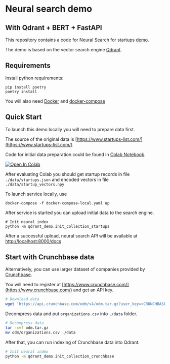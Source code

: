 
# Neural search demo 
## With Qdrant + BERT + FastAPI

This repository contains a code for Neural Search for startups [demo](https://demo.qdrant.tech).

The demo is based on the vector search engine [Qdrant](https://github.com/qdrant/qdrant).

## Requirements
Install python requirements:

```
pip install poetry
poetry install
```

You will also need [Docker](https://docs.docker.com/get-docker/) and [docker-compose](https://docs.docker.com/compose/install/)

## Quick Start

To launch this demo locally you will need to prepare data first.

The source of the original data is [https://www.startups-list.com/](https://www.startups-list.com/)

Code for initial data preparation could be found in [Colab Notebook](https://colab.research.google.com/drive/1kPktoudAP8Tu8n8l-iVMOQhVmHkWV_L9?usp=sharing).

[![Open In Colab](https://colab.research.google.com/assets/colab-badge.svg)](https://colab.research.google.com/drive/1kPktoudAP8Tu8n8l-iVMOQhVmHkWV_L9?usp=sharing)

After evaluating Colab you should get startup 
records in file `./data/startups.json` and encoded vectors in file `./data/startup_vectors.npy`

To launch service locally, use

```
docker-compose -f docker-compose-local.yaml up
```

After service is started you can upload initial data to the search engine.

```
# Init neural index
python -m qdrant_demo.init_collection_startups
```


After a successful upload, neural search API will be available at [http://localhost:8000/docs](http://localhost:8000/docs) 


## Start with Crunchbase data

Alternatively, you can use larger dataset of companies provided by [Crunchbase](https://www.crunchbase.com/).

You will need to register at [https://www.crunchbase.com/](https://www.crunchbase.com/) and get an API key.

```bash
# Download data
wget 'https://api.crunchbase.com/odm/v4/odm.tar.gz?user_key=<CRUNCHBASE-API-KEY>' -O odm.tar.gz
```

Decompress data and put `organizations.csv` into `./data` folder.

```bash
# Decompress data
tar -xvf odm.tar.gz
mv odm/organizations.csv ./data
```

After that, you can run indexing of Crunchbase data into Qdrant.

```bash
# Init neural index
python -m qdrant_demo.init_collection_crunchbase
```
